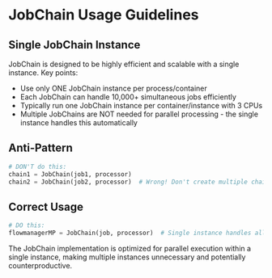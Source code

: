 # JobChain Usage Guidelines

## Single JobChain Instance

JobChain is designed to be highly efficient and scalable with a single instance. Key points:

- Use only ONE JobChain instance per process/container
- Each JobChain can handle 10,000+ simultaneous jobs efficiently
- Typically run one JobChain instance per container/instance with 3 CPUs
- Multiple JobChains are NOT needed for parallel processing - the single instance handles this automatically

## Anti-Pattern

```python
# DON'T do this:
chain1 = JobChain(job1, processor)
chain2 = JobChain(job2, processor)  # Wrong! Don't create multiple chains
```

## Correct Usage

```python
# DO this:
flowmanagerMP = JobChain(job, processor)  # Single instance handles all parallel processing
```

The JobChain implementation is optimized for parallel execution within a single instance, making multiple instances unnecessary and potentially counterproductive.
